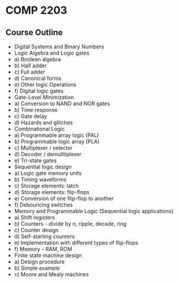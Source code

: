 # COMP 2203

## Course Outline
* Digital Systems and Binary Numbers
* Logic Algebra and Logic gates
 *  a) Boolean algebra
 *  b) Half adder
 *  c) Full adder
 *  d) Canonical forms
 *  e) Other logic Operations
 *  f) Digital logic gates
* Gate-Level Minimization
 *  a) Conversion to NAND and NOR gates
 *  b) Time response
 *  c) Gate delay
 *  d) Hazards and glitches
* Combinational Logic
 *  a) Programmable array logic (PAL)
 *  b) Programmable logic array (PLA)
 *  c) Multiplexer / selector
 *  d) Decoder / demulltiplexer
 *  e) Tri-state gates
* Sequential logic design
 *  a) Logic gate memory units
 *  b) Timing waveforms
 *  c) Storage elements: latch
 *  d) Storage elements: flip-flops
 *  e) Conversion of one flip-flop to another
 *  f) Debouncing switches
* Memory and Programmable Logic (Sequential logic applications)
 *  a) Shift registers
 *  b) Counters - divide by n, ripple, decade, ring
 *  c) Counter design
 *  d) Self-starting counters
 *  e) Implementation with different types of flip-flops
 *  f) Memory - RAM, ROM
* Finite state machine design
 *  a) Design procedure
 *  b) Simple example
 *  c) Moore and Mealy machines
